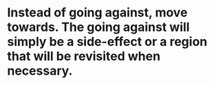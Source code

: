 # Instead of going against, move towards. The going against will simply be a side-effect or a region that will be revisited when necessary.

